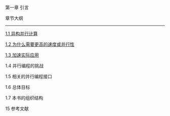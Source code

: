 第一章 引言



章节大纲 

------

[1.1 异构并行计算](1.1.md)

[1.2 为什么需要更高的速度或并行性](1.2.md)

[1.3 加速实际应用](1.3.md) 

1.4 并行编程的挑战 

1.5 相关的并行编程接口 

1.6 总体目标

1.7 本书的组织结构 

15 参考文献 



